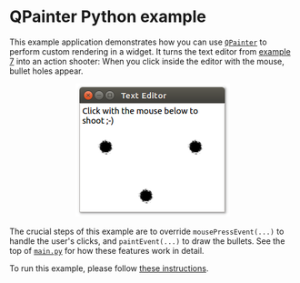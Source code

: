 # QPainter Python example

This example application demonstrates how you can use [`QPainter`](https://doc.qt.io/qt-5/qpainter.html) to perform custom rendering in a widget. It turns the text editor from [example 7](../07%20Qt%20Text%20Editor) into an action shooter: When you click inside the editor with the mouse, bullet holes appear.

<p align="center"><img src="qpainter-python-example.png" alt="QPainter Python Example"></p>

The crucial steps of this example are to override `mousePressEvent(...)` to handle the user's clicks, and `paintEvent(...)` to draw the bullets. See the top of [`main.py`](main.py) for how these features work in detail.

To run this example, please follow [these instructions](https://github.com/1mh/pyqt-examples#running-the-examples).